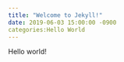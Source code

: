 ```yaml
---
title: "Welcome to Jekyll!"
date: 2019-06-03 15:00:00 -0900
categories:Hello World
---
```


Hello world!
